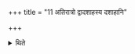+++
title = "11 अतिरात्रो द्वादशाहस्य दशाहानि"

+++

<details><summary>थिते</summary>

अतिरात्रो द्वादशाहस्य दशाहानि महाव्रतमतिरात्रश्च ११
</details>
